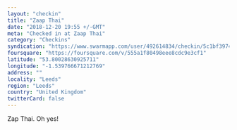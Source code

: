 ```yaml
---
layout: "checkin"
title: "Zaap Thai"
date: "2018-12-20 19:55 +/-GMT"
meta: "Checked in at Zaap Thai"
category: "Checkins"
syndication: "https://www.swarmapp.com/user/492614834/checkin/5c1bf3974acb190039af1c46"
foursquare: "https://foursquare.com/v/555a1f80498eee8cdc9e3cf1"
latitude: "53.80028630925711"
longitude: "-1.539766671212769"
address: ""
locality: "Leeds"
region: "Leeds"
country: "United Kingdom"
twitterCard: false
---
```

Zap Thai. Oh yes!

